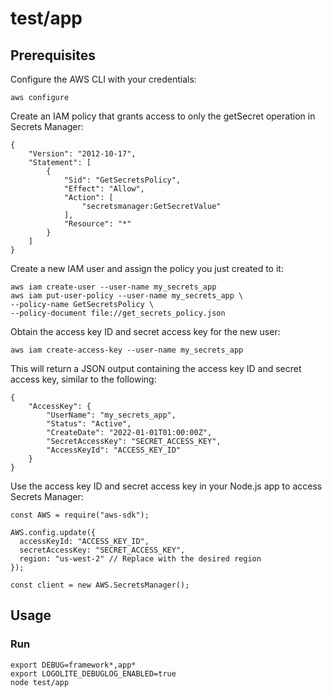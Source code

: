 # test/app

## Prerequisites

Configure the AWS CLI with your credentials:

```
aws configure
```

Create an IAM policy that grants access to only the getSecret operation in Secrets Manager:

```
{
    "Version": "2012-10-17",
    "Statement": [
        {
            "Sid": "GetSecretsPolicy",
            "Effect": "Allow",
            "Action": [
                "secretsmanager:GetSecretValue"
            ],
            "Resource": "*"
        }
    ]
}
```

Create a new IAM user and assign the policy you just created to it:

```
aws iam create-user --user-name my_secrets_app
aws iam put-user-policy --user-name my_secrets_app \
--policy-name GetSecretsPolicy \
--policy-document file://get_secrets_policy.json
```

Obtain the access key ID and secret access key for the new user:

```
aws iam create-access-key --user-name my_secrets_app
```

This will return a JSON output containing the access key ID and secret access key, similar to the following:

```
{
    "AccessKey": {
        "UserName": "my_secrets_app",
        "Status": "Active",
        "CreateDate": "2022-01-01T01:00:00Z",
        "SecretAccessKey": "SECRET_ACCESS_KEY",
        "AccessKeyId": "ACCESS_KEY_ID"
    }
}
```

Use the access key ID and secret access key in your Node.js app to access Secrets Manager:

```
const AWS = require("aws-sdk");

AWS.config.update({
  accessKeyId: "ACCESS_KEY_ID",
  secretAccessKey: "SECRET_ACCESS_KEY",
  region: "us-west-2" // Replace with the desired region
});

const client = new AWS.SecretsManager();
```

## Usage

### Run

```shell
export DEBUG=framework*,app*
export LOGOLITE_DEBUGLOG_ENABLED=true
node test/app
```
